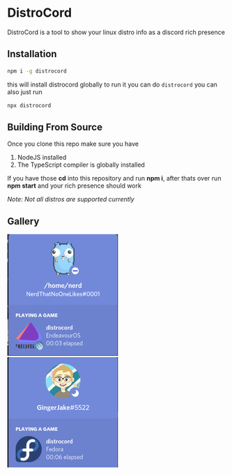 # DistroCord

DistroCord is a tool to show your linux distro info as a discord rich presence

## Installation

```bash
npm i -g distrocord
```
this will install distrocord globally to run it you can do `distrocord` you can also just run 
```bash
npx distrocord
```
## Building From Source
Once you clone this repo make sure you have 

1. NodeJS installed
2. The TypeScript compiler is globally installed

If you have those **cd** into this repository and run **npm i**, after thats over run **npm start** and your rich presence should work

*Note: Not all distros are supported currently*

## Gallery
![Example](./screenshots/screenshot.png)
![Fedora Example](./screenshots/unknown.png)